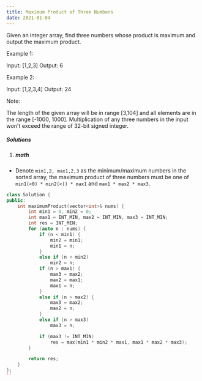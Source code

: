 ```yaml
---
title: Maximum Product of Three Numbers
date: 2021-01-04
---
```

Given an integer array, find three numbers whose product is maximum and output the maximum product.

Example 1:

Input: [1,2,3]
Output: 6
 

Example 2:

Input: [1,2,3,4]
Output: 24
 

Note:

The length of the given array will be in range [3,104] and all elements are in the range [-1000, 1000].
Multiplication of any three numbers in the input won't exceed the range of 32-bit signed integer.

##### Solutions

1. ##### math

- Denote `min1,2, max1,2,3` as the minimum/maximum numbers in the sorted array, the maximum product of three numbers must be one of `min1(<0) * min2(<)) * max1` and `max1 * max2 * max3`.

```cpp
class Solution {
public:
    int maximumProduct(vector<int>& nums) {
        int min1 = 0, min2 = 0;
        int max1 = INT_MIN, max2 = INT_MIN, max3 = INT_MIN;
        int res = INT_MIN;
        for (auto n : nums) {
            if (n < min1) {
                min2 = min1;
                min1 = n;
            }
            else if (n < min2)
                min2 = n;
            if (n > max1) {
                max3 = max2;
                max2 = max1;
                max1 = n;
            }
            else if (n > max2) {
                max3 = max2;
                max2 = n;
            }
            else if (n > max3)
                max3 = n;

            if (max3 != INT_MIN)
                res = max(min1 * min2 * max1, max1 * max2 * max3);
        }

        return res;
    }
};
``

